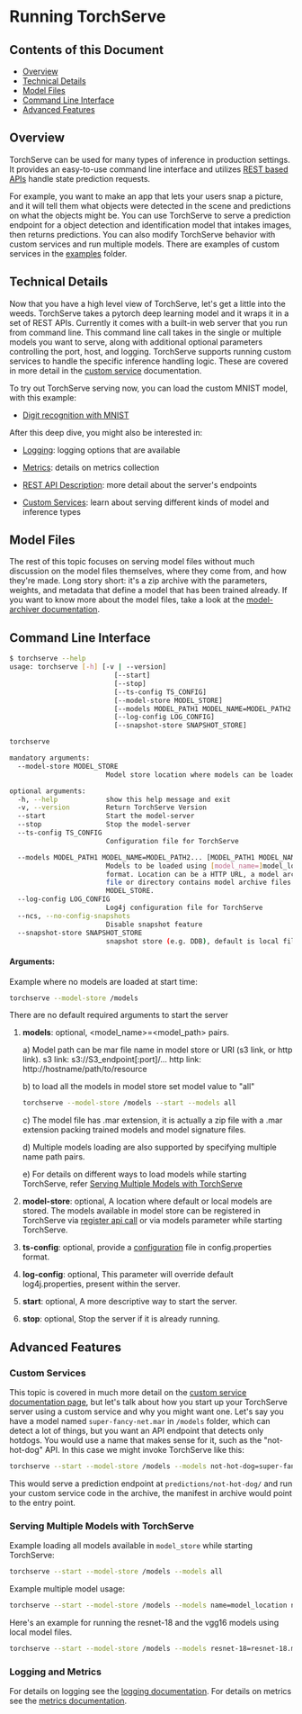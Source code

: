 # Running TorchServe

## Contents of this Document

* [Overview](#overview)
* [Technical Details](#technical-details)
* [Model Files](#model-files)
* [Command Line Interface](#command-line-interface)
* [Advanced Features](#advanced-features)

## Overview

TorchServe can be used for many types of inference in production settings. It provides an easy-to-use command line interface and utilizes  [REST based APIs](rest_api.md) handle state prediction requests.

For example, you want to make an app that lets your users snap a picture, and it will tell them what objects were detected in the scene and predictions on what the objects might be. You can use TorchServe to serve a prediction endpoint for a object detection and identification model that intakes images, then returns predictions. You can also modify TorchServe behavior with custom services and run multiple models. There are examples of custom services in the [examples](../examples) folder.

## Technical Details

Now that you have a high level view of TorchServe, let's get a little into the weeds. TorchServe takes a pytorch deep learning model and it wraps it in a set of REST APIs. Currently it comes with a built-in web server that you run from command line. This command line call takes in the single or multiple models you want to serve, along with additional optional parameters controlling the port, host, and logging. TorchServe supports running custom services to handle the specific inference handling logic. These are covered in more detail in the [custom service](custom_service.md) documentation.

To try out TorchServe serving now, you can load the custom MNIST model, with this example:

* [Digit recognition with MNIST](../examples/image_classifier/mnist)

After this deep dive, you might also be interested in:
* [Logging](logging.md): logging options that are available

* [Metrics](metrics.md): details on metrics collection 

* [REST API Description](rest_api.md): more detail about the server's endpoints

* [Custom Services](custom_service.md): learn about serving different kinds of model and inference types


## Model Files

The rest of this topic focuses on serving model files without much discussion on the model files themselves, where they come from, and how they're made. Long story short: it's a zip archive with the parameters, weights, and metadata that define a model that has been trained already. If you want to know more about the model files, take a look at the [model-archiver documentation](../model-archiver/README.md).

## Command Line Interface

```bash
$ torchserve --help
usage: torchserve [-h] [-v | --version]
                          [--start]
                          [--stop]
                          [--ts-config TS_CONFIG]
                          [--model-store MODEL_STORE]
                          [--models MODEL_PATH1 MODEL_NAME=MODEL_PATH2... [MODEL_PATH1 MODEL_NAME=MODEL_PATH2... ...]]
                          [--log-config LOG_CONFIG]
                          [--snapshot-store SNAPSHOT_STORE]

torchserve

mandatory arguments:
  --model-store MODEL_STORE
                        Model store location where models can be loaded

optional arguments:
  -h, --help            show this help message and exit
  -v, --version         Return TorchServe Version
  --start               Start the model-server
  --stop                Stop the model-server
  --ts-config TS_CONFIG
                        Configuration file for TorchServe

  --models MODEL_PATH1 MODEL_NAME=MODEL_PATH2... [MODEL_PATH1 MODEL_NAME=MODEL_PATH2... ...]
                        Models to be loaded using [model_name=]model_location
                        format. Location can be a HTTP URL, a model archive
                        file or directory contains model archive files in
                        MODEL_STORE.
  --log-config LOG_CONFIG
                        Log4j configuration file for TorchServe
  --ncs, --no-config-snapshots         
                        Disable snapshot feature
  --snapshot-store SNAPSHOT_STORE
                        snapshot store (e.g. DDB), default is local filesystem [i.e. FS]
```

#### Arguments:

Example where no models are loaded at start time:

```bash
torchserve --model-store /models
```

There are no default required arguments to start the server

1. **models**: optional, <model_name>=<model_path> pairs.

    a) Model path can be mar file name in model store or URI (s3 link, or http link).
        s3 link: s3://S3_endpoint[:port]/...
        http link: http://hostname/path/to/resource

    b) to load all the models in model store set model value to "all"


    ```bash
    torchserve --model-store /models --start --models all
    ```

    c) The model file has .mar extension, it is actually a zip file with a .mar extension packing trained models and model signature files.

    d) Multiple models loading are also supported by specifying multiple name path pairs.

    e) For details on different ways to load models while starting TorchServe, refer [Serving Multiple Models with TorchServe](#serving-multiple-models-with-torchserve)

1. **model-store**: optional, A location where default or local models are stored. The models available in model store can be registered in TorchServe via [register api call](management_api.md#register-a-model) or via models parameter while starting TorchServe.
1. **ts-config**: optional, provide a [configuration](configuration.md) file in config.properties format.
1. **log-config**: optional, This parameter will override default log4j.properties, present within the server.
1. **start**: optional, A more descriptive way to start the server.
1. **stop**: optional, Stop the server if it is already running.

## Advanced Features

### Custom Services

This topic is covered in much more detail on the [custom service documentation page](custom_service.md), but let's talk about how you start up your TorchServe server using a custom service and why you might want one.
Let's say you have a model named `super-fancy-net.mar` in `/models` folder, which can detect a lot of things, but you want an API endpoint that detects only hotdogs. You would use a name that makes sense for it, such as the "not-hot-dog" API. In this case we might invoke TorchServe like this:

```bash
torchserve --start --model-store /models --models not-hot-dog=super-fancy-net.mar
```

This would serve a prediction endpoint at `predictions/not-hot-dog/` and run your custom service code in the archive, the manifest in archive would point to the entry point.

### Serving Multiple Models with TorchServe

Example loading all models available in `model_store` while starting TorchServe:

```bash
torchserve --start --model-store /models --models all
```

Example multiple model usage:

```bash
torchserve --start --model-store /models --models name=model_location name2=model_location2
```

Here's an example for running the resnet-18 and the vgg16 models using local model files.

```bash
torchserve --start --model-store /models --models resnet-18=resnet-18.mar squeezenet=squeezenet_v1.1.mar
```

### Logging and Metrics

For details on logging see the [logging documentation](logging.md). For details on metrics see the [metrics documentation](metrics.md).
